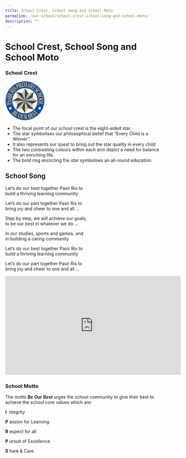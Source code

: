 ```yaml
---
title: School Crest, School Song and School Moto
permalink: /our-school/school-crest-school-song-and-school-moto/
description: ""
---
```

# **School Crest, School Song and School Moto**

### School Crest

<img src="/images/logo.png" 
     style="width:25%">

*   The focal point of our school crest is the eight-sided star.
*   The star symbolises our philosophical belief that “Every Child is a Winner”.
*   It also represents our quest to bring out the star quality in every child
*   The two contrasting colours within each arm depict a need for balance for an enriching life.
*   The bold ring encircling the star symbolises an all-round education.

School Song
-----------

Let’s do our best together Pasir Ris to  
build a thriving learning community

Let’s do our part together Pasir Ris to  
bring joy and cheer to one and all …

Step by step, we will achieve our goals,  
to be our best in whatever we do …

In our studies, sports and games, and  
in building a caring community

Let’s do our best together Pasir Ris to  
build a thriving learning community

Let’s do our part together Pasir Ris to  
bring joy and cheer to one and all …

<iframe width="560" height="315" src="https://www.youtube.com/embed/wMdBz1RgTQg" title="YouTube video player" frameborder="0" allow="accelerometer; autoplay; clipboard-write; encrypted-media; gyroscope; picture-in-picture; web-share" allowfullscreen></iframe>

### School Motto

The motto _**Be Our Best**_ urges the school community to give their best to achieve the school core values which are:

**I**  ntegrity

**P** assion for Learning

**R** espect for all

**P** ursuit of Excellence

**S** hare & Care